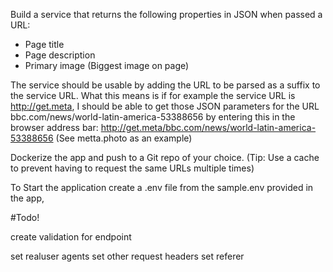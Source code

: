 Build a service that returns the following properties in JSON when passed a URL:

- Page title
- Page description
- Primary image (Biggest image on page)

The service should be usable by adding the URL to be parsed as a suffix to the service URL. What this means is if for example the service URL is http://get.meta, I should be able to get those JSON parameters for the URL bbc.com/news/world-latin-america-53388656 by entering this in the browser address bar:
http://get.meta/bbc.com/news/world-latin-america-53388656 (See metta.photo as an example)

Dockerize the app and push to a Git repo of your choice. (Tip: Use a cache to prevent having to request the same URLs multiple times)

To Start the application
create a .env file from the sample.env provided in the app,

#Todo!

create validation for endpoint

set realuser agents
set other request headers
set referer
